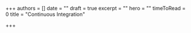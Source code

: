 +++
authors = []
date = ""
draft = true
excerpt = ""
hero = ""
timeToRead = 0
title = "Continuous Integration"

+++
